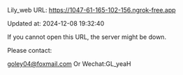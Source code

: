 Lily_web URL: https://1047-61-165-102-156.ngrok-free.app

Updated at: 2024-12-08 19:32:40

If you cannot open this URL, the server might be down.

Please contact: 

goley04@foxmail.com Or Wechat:GL_yeaH